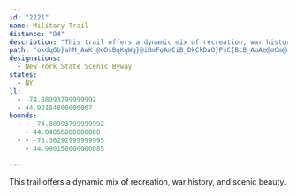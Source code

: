 ```yaml
---
id: "2221"
name: Military Trail
distance: "84"
description: "This trail offers a dynamic mix of recreation, war history, and scenic beauty."
path: "oxdqGb}ahM_AwK_@oDsBqKgWq}@iBmFoAmCiB_DkCkDaO}PsC{BcB_AoAe@mCm@mBQ}DJuARqCx@_GdCgCZu@AiB]aA_@iAy@u@y@}BsD_c@eu@y@cB{A}Ds@cCyBoKoKik@_BqGoAuIo@iG}@mLS{GLmFrA}[^wNDqGI{EwGcxAmAmUkDaf@c@{D_BoK{[}xA}CkLgLs^q@{B_BgHmBmLq@_HwCac@_@mCs@_E_@yAuAaEyBmEmBsCoNoPwDyEkAkBcCgF}@{Cu@eD_A{GmBoPi@oD_@eBw@sCqBaFiNiUiAeCmA{CaA_D{AaG{CgOy@sEc@gBcCaNo@yFi@oJI{FBeFx@{f@XkHjAiLn@aE`DuPh@uDXkFMwWiAmmAe@_\\o@mo@DaFJgB^sCv@wDpY}rAlEoRrFiZlC{L`ZgaBTwAj@{GHsD?iFcEgoAaEssAKoJl@_uA`AofAXcc@l@ih@CeFOmD_A{FuNgp@}a@_oB{Mio@gMsn@}BeOeAmIaBsOaAcOgCcj@eAyIaBuHkAyDqBaFiIaRg@yAgOcw@wDkSIw@B_@Dm@`Y_hAtSwy@vCaM~@sClWycAlAaH^wCTsCNuCByC?upAFi]RiEd@aGh@kEv@kD~@wCxBmEx@kAlByBxByA~@a@|Ae@`JqBbDQxEDxBUfBi@|Ay@~@u@|FmFbAmA`IsMnFuK`DuFvEwG|FqHdBkB~AmAvC_BfCq@xAGfHDhCQhBY|DaAhBs@hCkB`CsCx@sAlEyIx@sBxFwRfCaNh@gBd@_AhTe\\n@y@lAeAxBkAlX{J~AeAlAiAnDgGrN}[~Rqa@zG{N`HaN~BuCb@_@dkAi}@lT}PxOcLzK}IzMuJxNwJhgAwz@rCqBxEmC`I{ChFqA|Ew@tHc@v}@}BrAQxBs@x@a@bBwA|AmBnA_CbAuCt@_EZ{Dh@eXl@eHbJ_y@l@}Ch@mBxAgE|AyCxCiEjQ{UfDgDxAmAbCiBpLaHpBcBjPsSvX__@~@g@x@SpJe@o@}^H{MEmBSkDu@eUw@{L_FweASuCe@yCyAaFo^wx@ib@idAsBoEoAeB_ByAkCsA_lAq[oBs@{X}MmrB_cA{LwGsPmIsB{AcC{CoAqCu|@w_C}F}OoAsFo@_FKgCGkFB_ZEyEcCcvAcBsm@iB}x@aLczCmByn@{Ks_DsAo\\oBm`@cEwaBm@{WUeSm@mKoDydAWsEeBqSEeBEyDPuElAgJXsEDqEEgBMiBk@wEgEqTe@aEMyBgLccCqH}wAeA{OwBak@gFghAiDqf@sDaq@o@kWCaEHyBh@kGTyAZ{AlAeE|@oBrJ{QhBuDhMmZtNsWxQy_@vz@{~A|C{DzOgNbAgAtC{DbCqEvB{FlUyp@lG_Rr@iC`IyZj@{ChAyIfGgk@ZmB`A{DhH{QrBeGlBoK`Fs[t@mFjMw_B|Dya@x@cX|Di]lEsf@RmECaGYuEe@wCqHwX}DeT]}AyAoEeBkD_AuAwRoX_BuCy@mBiAyDs@yDu@sJgBiXyCak@k@gHm@iD{@wCwAaDoCaFwFyOo@oC_AuGsAoSOsEDaCdAyOn@aQFsCi@qZ@uBRmDbBcUNmCBmCCkBOeD_@mD}@oEoAwDmXim@i^_y@kAqDm@eC[oBgFmj@aKqaA}Bq_@o@uI_AaIkJwr@qCcb@QuECyBx@up@?_Gk@s^mAk_@e@mKsBeYYeCu@mEaA_Du@oBoA_C_KcN{AeBs`@w]oEmFeJ{MgEeFaPkOmWqU}CqD_AaBsBmFw@}CgLcm@sFwVcBmFwBaEuCkDsCoB_KkFgCsAkA_AwCaDy@kAu@aBcA_CqG}Sq@yA}BmD_BsD_Mq]yTez@}@_Ee@gEOyCC_CHsFNoBr@eFxAmFlK}Xf@{ApIw`@V}Ah@iERsE?_E_@urAY}NOaNBmDNsEuJmEqNoHmBkB}@sAuAsDi@eCUsBCyAUa_@CmKEeDK_BiAoIwEuXsLum@sHac@sH}}@{Cka@uDmd@iHcx@oAqPKcE?uCJaFzFcdBP{MRk]EoJU{Dc@mDu@_Em@sBmVms@}AoFg@mCs@aFc@kFKsF`@}{@GwTFgBb@mDrAqEfG_Mx@_C^eBd@gDLyBFyDAyD_@gs@MoBa@yDSuAeA_FaSym@k@aCg@mDOkBOoFRc[lBwaB@{G[wx@e@gw@CsXBmFNqFCuE_@iKCyDIydA"
designations:
  - New York State Scenic Byway
states:
  - NY
ll:
  - -74.88993799999992
  - 44.92184800000007
bounds:
  - - -74.88993799999992
    - 44.84856000000008
  - - -73.36292999999995
    - 44.990150000000085

---
```


This trail offers a dynamic mix of recreation, war history, and scenic beauty.
